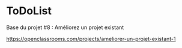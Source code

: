 ToDoList
========

Base du projet #8 : Améliorez un projet existant

https://openclassrooms.com/projects/ameliorer-un-projet-existant-1
